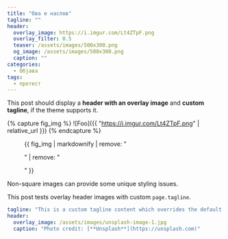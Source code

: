 ```yaml
---
title: "Ова е наслов"
tagline: ""
header:
  overlay_image: https://i.imgur.com/Lt4ZTpF.png
  overlay_filter: 0.5
  teaser: /assets/images/500x300.png
  og_image: /assets/images/500x300.png
  caption: ""
categories:
  - Објава
tags:
  - протест
---
```


This post should display a **header with an overlay image** and **custom tagline**, if the theme supports it.

{% capture fig_img %}
![Foo]({{ "https://i.imgur.com/Lt4ZTpF.png" | relative_url }})
{% endcapture %}

<figure>
  {{ fig_img | markdownify | remove: "<p>" | remove: "</p>" }}
  <figcaption></figcaption>
</figure>

Non-square images can provide some unique styling issues.

This post tests overlay header images with custom `page.tagline`.

```yaml
tagline: "This is a custom tagline content which overrides the default page excerpt."
header:
  overlay_image: /assets/images/unsplash-image-1.jpg
  caption: "Photo credit: [**Unsplash**](https://unsplash.com)"
```
